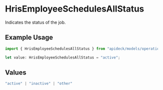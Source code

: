 # HrisEmployeeSchedulesAllStatus

Indicates the status of the job.

## Example Usage

```typescript
import { HrisEmployeeSchedulesAllStatus } from "apideck/models/operations";

let value: HrisEmployeeSchedulesAllStatus = "active";
```

## Values

```typescript
"active" | "inactive" | "other"
```